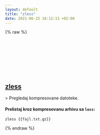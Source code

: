 ```yaml
---
layout: default
title: "zless"
date: 2021-06-25 18:12:13 +02:00
---
```

{% raw %}
<h2 id="zless">
  <a href="/bs/common/zless.html">zless</a> <a href="#zless"><svg class="icon">
    <use href="/assets/images/unicode_sprite.svg#link" />
  </svg></a>
</h2>
> Pregledaj kompresovane datoteke.

#### Prelistaj kroz kompresovanu arhivu sa `less`:
```shell
zless {{fajl.txt.gz}}
```
{% endraw %}